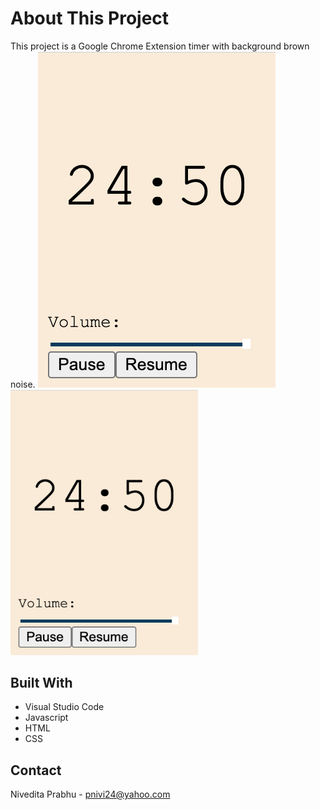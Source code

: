 # About This Project
This project is a Google Chrome Extension timer with background brown noise.
![alt text](ExtensionPopup.png)
<img
  src="ExtensionPopup.png"
  alt="Extension Popup"
  title="Extension Popup"
  style="display: inline-block; margin: 0 auto; max-width: 300px">

## Built With
- Visual Studio Code
- Javascript
- HTML
- CSS

## Contact
Nivedita Prabhu - pnivi24@yahoo.com
